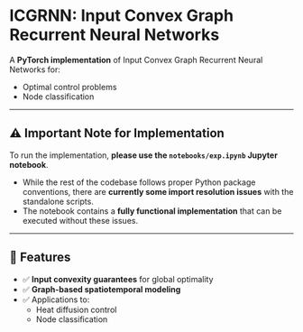 # ICGRNN: Input Convex Graph Recurrent Neural Networks

A **PyTorch implementation** of Input Convex Graph Recurrent Neural Networks for:
- Optimal control problems
- Node classification

---

## ⚠️ Important Note for Implementation

To run the implementation, **please use the `notebooks/exp.ipynb` Jupyter notebook**.

- While the rest of the codebase follows proper Python package conventions, there are **currently some import resolution issues** with the standalone scripts.
- The notebook contains a **fully functional implementation** that can be executed without these issues.

---

## 🚀 Features

- ✅ **Input convexity guarantees** for global optimality  
- ✅ **Graph-based spatiotemporal modeling**  
- ✅ Applications to:
  - Heat diffusion control  
  - Node classification
